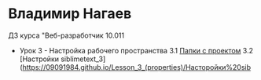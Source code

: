# Владимир Нагаев
ДЗ курса "Веб-разработчик 10.011
* Урок 3 - Настройка рабочего пространства
3.1 [Папки с проектом](https://09091984.github.io/Lesson_3_(properties)/Папки%20с%20проектом.png) 
3.2 [Настройки siblimetext_3](https://09091984.github.io/Lesson_3_(properties)/Насторойки%20sib
